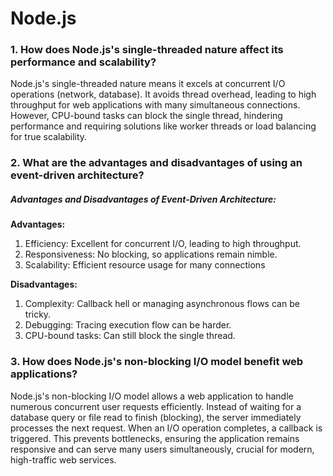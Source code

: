 # Node.js

### 1. How does Node.js's single-threaded nature affect its performance and scalability?

Node.js's single-threaded nature means it excels at concurrent I/O operations (network, database). It avoids thread overhead, leading to high throughput for web applications with many simultaneous connections. However, CPU-bound tasks can block the single thread, hindering performance and requiring solutions like worker threads or load balancing for true scalability.

### 2. What are the advantages and disadvantages of using an event-driven architecture?

##### Advantages and Disadvantages of Event-Driven Architecture:

**Advantages:**

1. Efficiency: Excellent for concurrent I/O, leading to high throughput.
2. Responsiveness: No blocking, so applications remain nimble.
3. Scalability: Efficient resource usage for many connections
   
**Disadvantages:**

1. Complexity: Callback hell or managing asynchronous flows can be tricky.
2. Debugging: Tracing execution flow can be harder.
3. CPU-bound tasks: Can still block the single thread.

### 3. How does Node.js's non-blocking I/O model benefit web applications?

Node.js's non-blocking I/O model allows a web application to handle numerous concurrent user requests efficiently. Instead of waiting for a database query or file read to finish (blocking), the server immediately processes the next request. When an I/O operation completes, a callback is triggered. This prevents bottlenecks, ensuring the application remains responsive and can serve many users simultaneously, crucial for modern, high-traffic web services.